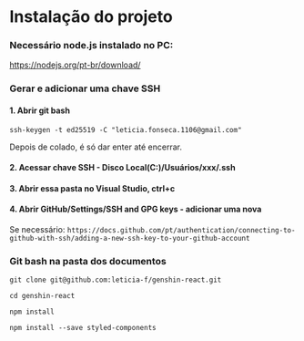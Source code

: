 # Instalação do projeto

### Necessário node.js instalado no PC:

https://nodejs.org/pt-br/download/



### Gerar e adicionar uma chave SSH

#### 1. Abrir git bash
``` ssh-keygen -t ed25519 -C "leticia.fonseca.1106@gmail.com" ```

Depois de colado, é só dar enter até encerrar.

#### 2. Acessar chave SSH - Disco Local(C:)/Usuários/xxx/.ssh

#### 3. Abrir essa pasta no Visual Studio, ctrl+c

#### 4. Abrir GitHub/Settings/SSH and GPG keys - adicionar uma nova

Se necessário: ``` https://docs.github.com/pt/authentication/connecting-to-github-with-ssh/adding-a-new-ssh-key-to-your-github-account ```



### Git bash na pasta dos documentos

``` git clone git@github.com:leticia-f/genshin-react.git ```

``` cd genshin-react ```

``` npm install ```

``` npm install --save styled-components ```